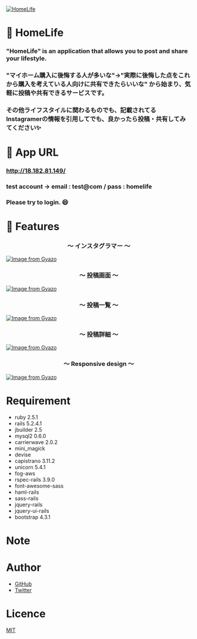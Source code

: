[![HomeLife](https://i.gyazo.com/bc99fe64b6c1e0d64ed85e6e585c3e61.gif)](https://gyazo.com/bc99fe64b6c1e0d64ed85e6e585c3e61"HomeLife")

# :house_with_garden: HomeLife

### "HomeLife" is an application that allows you to post and share your lifestyle.
### "マイホーム購入に後悔する人が多いな"→"実際に後悔した点をこれから購入を考えている人向けに共有できたらいいな" から始まり、気軽に投稿や共有できるサービスです。
### その他ライフスタイルに関わるものでも、記載されてるInstagramerの情報を引用してでも、良かったら投稿・共有してみてください:sparkles:

# :iphone: App URL

### **http://18.182.81.149/**
### test account → email : test@com / pass : homelife
### Please try to login. :smile:

# :key: Features

<h3 align="center">〜 インスタグラマー 〜</h3>

<p align="center">

[![Image from Gyazo](https://i.gyazo.com/b95ca2cda4e8cc3e3ecf9a6c32a37b63.gif)](https://gyazo.com/b95ca2cda4e8cc3e3ecf9a6c32a37b63)

</p>


<h3 align="center">〜 投稿画面 〜</h3>

<p align="center">

[![Image from Gyazo](https://i.gyazo.com/2eef500c2366e4fcd81a91a824544ec6.gif)](https://gyazo.com/2eef500c2366e4fcd81a91a824544ec6)

</p>


<h3 align="center">〜 投稿一覧 〜</h3>

<p align="center">

[![Image from Gyazo](https://i.gyazo.com/1444f639d522a90e87cc3deb603016ff.gif)](https://gyazo.com/1444f639d522a90e87cc3deb603016ff)

</p>


<h3 align="center">〜 投稿詳細 〜</h3>

<p align="center">

[![Image from Gyazo](https://i.gyazo.com/3952ef0a382f18ff97af6e5f49e9fad6.gif)](https://gyazo.com/3952ef0a382f18ff97af6e5f49e9fad6)

</p>


<h3 align="center">〜 Responsive design 〜</h3>

<p align="center">

[![Image from Gyazo](https://i.gyazo.com/9dc26c392de9b49abb4d016a53f9e667.gif)](https://gyazo.com/9dc26c392de9b49abb4d016a53f9e667)

</p>

# Requirement

* ruby 2.5.1
* rails 5.2.4.1
* jbuilder 2.5
* mysql2 0.6.0
* carrierwave 2.0.2
* mini_magick
* devise
* capistrano 3.11.2
* unicorn 5.4.1
* fog-aws
* rspec-rails 3.9.0
* font-awesome-sass
* haml-rails
* sass-rails
* jquery-rails
* jquery-ui-rails
* bootstrap 4.3.1

# Note



# Author

* [GitHub](https://github.com/takekaza)
* [Twitter](https://twitter.com/takekaza18)

# Licence

[MIT]()
